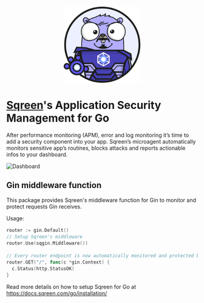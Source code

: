 <p align="center">
<img width="40%" src="doc/images/sqreen-gopher.png" alt="Sqreen for Go" title="Sqreen for Go" />
</p>

# [Sqreen](https://www.sqreen.com/)'s Application Security Management for Go

After performance monitoring (APM), error and log monitoring it’s time to add a
security component into your app. Sqreen’s microagent automatically monitors
sensitive app’s routines, blocks attacks and reports actionable infos to your
dashboard.

![Dashboard](https://sqreen-assets.s3-eu-west-1.amazonaws.com/miscellaneous/dashboard.gif)

## Gin middleware function

This package provides Sqreen's middleware function for Gin to monitor and
protect requests Gin receives.

Usage:

```go
router := gin.Default()
// Setup Sqreen's middleware
router.Use(sqgin.Middleware())

// Every router endpoint is now automatically monitored and protected by Sqreen
router.GET("/", func(c *gin.Context) {
  c.Status(http.StatusOK)
}
```

Read more details on how to setup Sqreen for Go at
<https://docs.sqreen.com/go/installation/>